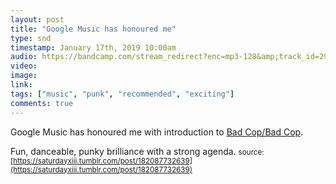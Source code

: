```yaml
---
layout: post
title: "Google Music has honoured me"
type: snd
timestamp: January 17th, 2019 10:00am
audio: https://bandcamp.com/stream_redirect?enc=mp3-128&amp;track_id=2965564688&amp;ts=1618890940&amp;t=ec0a6cf144fb90dac1b3fd52ae67d4dddf0b6d3f
video: 
image: 
link: 
tags: ["music", "punk", "recommended", "exciting"]
comments: true
---
```

Google Music has honoured me with introduction to [Bad Cop/Bad Cop](https://badcopbadcop.bandcamp.com).

Fun, danceable, punky brilliance with a strong agenda.
<small>source: [https://saturdayxiii.tumblr.com/post/182087732639](https://saturdayxiii.tumblr.com/post/182087732639)</small>